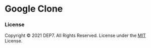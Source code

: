 # Google Clone


### License
Copyright © 2021 DEP7. All Rights Reserved.
License under the [MIT](LICENSE.txt) License.